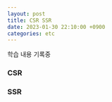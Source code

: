 ```yaml
---
layout: post
title: CSR SSR
date: 2023-01-30 22:10:00 +0900
categories: etc
---
```

학습 내용 기록중
### CSR    

### SSR    

